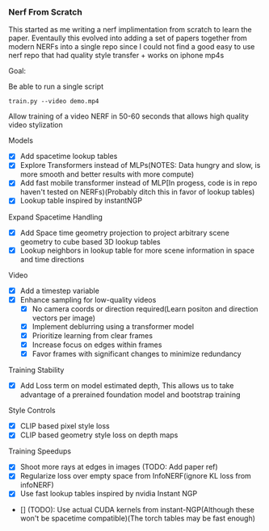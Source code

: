 ### Nerf From Scratch

This started as me writing a nerf implimentation from scratch to learn the paper. Eventaully this evolved into adding a set of papers together from modern NERFs into a single repo since I could not find a good easy to use nerf repo that had quality style transfer + works on iphone mp4s

Goal:

Be able to run a single script

```
train.py --video demo.mp4
```

Allow training of a video NERF in 50-60 seconds that allows high quality video stylization

Models

- [x] Add spacetime lookup tables
- [x] Explore Transformers instead of MLPs(NOTES: Data hungry and slow, is more smooth and better results with more compute)
- [x] Add fast mobile transformer instead of MLP[In progess, code is in repo haven't tested on NERFs)(Probably ditch this in favor of lookup tables)
- [x] Lookup table inspired by instantNGP

Expand Spacetime Handling

- [x] Add Space time geometry projection to project arbitrary scene geometry to cube based 3D lookup tables
- [x] Lookup neighbors in lookup table for more scene information in space and time directions

Video

- [x] Add a timestep variable
- [x] Enhance sampling for low-quality videos
  - [x] No camera coords or direction required(Learn positon and direction vectors per image)
  - [x] Implement deblurring using a transformer model
  - [x] Prioritize learning from clear frames
  - [x] Increase focus on edges within frames
  - [x] Favor frames with significant changes to minimize redundancy

Training Stability

- [x] Add Loss term on model estimated depth, This allows us to take advantage of a prerained foundation model and bootstrap training

Style Controls

- [x] CLIP based pixel style loss
- [x] CLIP based geometry style loss on depth maps

Training Speedups

- [x] Shoot more rays at edges in images (TODO: Add paper ref)
- [x] Regularize loss over empty space from InfoNERF(ignore KL loss from infoNERF)
- [x] Use fast lookup tables inspired by nvidia Instant NGP
- [] (TODO): Use actual CUDA kernels from instant-NGP(Although these won't be spacetime compatible)(The torch tables may be fast enough)
